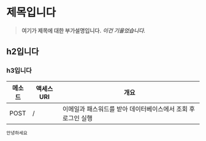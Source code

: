 # 제목입니다
> **여기가 제목에 대한 부가설명입니다.**
> ***이건 기울었습니다.***
## h2입니다

### h3입니다

|메소드|액세스URI|개요|
|-----|-------|-----------------|
|POST|/|이메일과 패스워드를 받아 데이터베이스에서 조회 후 로그인 실행|

```java
안녕하세요
